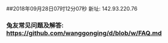 ##2018年09月28日07时12分07秒 新址: 142.93.220.76
### 兔友常见问题及解答: https://github.com/wanggonging/d/blob/w/FAQ.md

